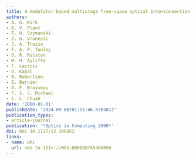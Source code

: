 ```yaml
---
title: A modulator-based multistage free-space optical interconnection system
authors:
- A. G. Kirk
- D. V. Plant
- T. H. Szymanski
- Z. G. Vranesic
- J. A. Trezza
- F. A. P. Tooley
- D. R. Rolston
- M. H. Ayliffe
- F. Lacroix
- D. Kabal
- B. Robertson
- E. Bernier
- D. F. Brosseau
- F. S. J. Michael
- E. L. Chuah
date: '2000-01-01'
publishDate: '2024-09-06T01:51:46.578581Z'
publication_types:
- article-journal
publication: '*Optics in Computing 2000*'
doi: Doi 10.1117/12.386862
links:
- name: URL
  url: <Go to ISI>://WOS:000088745400056
---
```

